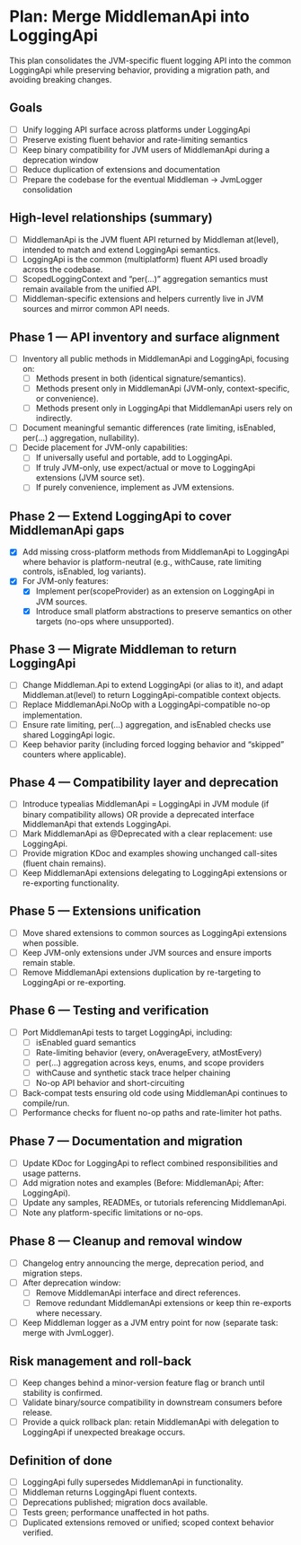 # Plan: Merge MiddlemanApi into LoggingApi

This plan consolidates the JVM-specific fluent logging API into the common LoggingApi while preserving behavior, providing a migration path, and avoiding breaking changes.

## Goals
- [ ] Unify logging API surface across platforms under LoggingApi
- [ ] Preserve existing fluent behavior and rate-limiting semantics
- [ ] Keep binary compatibility for JVM users of MiddlemanApi during a deprecation window
- [ ] Reduce duplication of extensions and documentation
- [ ] Prepare the codebase for the eventual Middleman → JvmLogger consolidation

## High-level relationships (summary)
- [ ] MiddlemanApi is the JVM fluent API returned by Middleman at(level), intended to match and extend LoggingApi semantics.
- [ ] LoggingApi is the common (multiplatform) fluent API used broadly across the codebase.
- [ ] ScopedLoggingContext and “per(…)” aggregation semantics must remain available from the unified API.
- [ ] Middleman-specific extensions and helpers currently live in JVM sources and mirror common API needs.

## Phase 1 — API inventory and surface alignment
- [ ] Inventory all public methods in MiddlemanApi and LoggingApi, focusing on:
    - [ ] Methods present in both (identical signature/semantics).
    - [ ] Methods present only in MiddlemanApi (JVM-only, context-specific, or convenience).
    - [ ] Methods present only in LoggingApi that MiddlemanApi users rely on indirectly.
- [ ] Document meaningful semantic differences (rate limiting, isEnabled, per(…) aggregation, nullability).
- [ ] Decide placement for JVM-only capabilities:
    - [ ] If universally useful and portable, add to LoggingApi.
    - [ ] If truly JVM-only, use expect/actual or move to LoggingApi extensions (JVM source set).
    - [ ] If purely convenience, implement as JVM extensions.

## Phase 2 — Extend LoggingApi to cover MiddlemanApi gaps
- [x] Add missing cross-platform methods from MiddlemanApi to LoggingApi where behavior is platform-neutral (e.g., withCause, rate limiting controls, isEnabled, log variants).
- [x] For JVM-only features:
    - [x] Implement per(scopeProvider) as an extension on LoggingApi in JVM sources.
    - [x] Introduce small platform abstractions to preserve semantics on other targets (no-ops where unsupported).

## Phase 3 — Migrate Middleman to return LoggingApi
- [ ] Change Middleman.Api to extend LoggingApi (or alias to it), and adapt Middleman.at(level) to return LoggingApi-compatible context objects.
- [ ] Replace MiddlemanApi.NoOp with a LoggingApi-compatible no-op implementation.
- [ ] Ensure rate limiting, per(…) aggregation, and isEnabled checks use shared LoggingApi logic.
- [ ] Keep behavior parity (including forced logging behavior and “skipped” counters where applicable).

## Phase 4 — Compatibility layer and deprecation
- [ ] Introduce typealias MiddlemanApi = LoggingApi in JVM module (if binary compatibility allows) OR provide a deprecated interface MiddlemanApi that extends LoggingApi.
- [ ] Mark MiddlemanApi as @Deprecated with a clear replacement: use LoggingApi.
- [ ] Provide migration KDoc and examples showing unchanged call-sites (fluent chain remains).
- [ ] Keep MiddlemanApi extensions delegating to LoggingApi extensions or re-exporting functionality.

## Phase 5 — Extensions unification
- [ ] Move shared extensions to common sources as LoggingApi extensions when possible.
- [ ] Keep JVM-only extensions under JVM sources and ensure imports remain stable.
- [ ] Remove MiddlemanApi extensions duplication by re-targeting to LoggingApi or re-exporting.

## Phase 6 — Testing and verification
- [ ] Port MiddlemanApi tests to target LoggingApi, including:
    - [ ] isEnabled guard semantics
    - [ ] Rate-limiting behavior (every, onAverageEvery, atMostEvery)
    - [ ] per(…) aggregation across keys, enums, and scope providers
    - [ ] withCause and synthetic stack trace helper chaining
    - [ ] No-op API behavior and short-circuiting
- [ ] Back-compat tests ensuring old code using MiddlemanApi continues to compile/run.
- [ ] Performance checks for fluent no-op paths and rate-limiter hot paths.

## Phase 7 — Documentation and migration
- [ ] Update KDoc for LoggingApi to reflect combined responsibilities and usage patterns.
- [ ] Add migration notes and examples (Before: MiddlemanApi; After: LoggingApi).
- [ ] Update any samples, READMEs, or tutorials referencing MiddlemanApi.
- [ ] Note any platform-specific limitations or no-ops.

## Phase 8 — Cleanup and removal window
- [ ] Changelog entry announcing the merge, deprecation period, and migration steps.
- [ ] After deprecation window:
    - [ ] Remove MiddlemanApi interface and direct references.
    - [ ] Remove redundant MiddlemanApi extensions or keep thin re-exports where necessary.
- [ ] Keep Middleman logger as a JVM entry point for now (separate task: merge with JvmLogger).

## Risk management and roll-back
- [ ] Keep changes behind a minor-version feature flag or branch until stability is confirmed.
- [ ] Validate binary/source compatibility in downstream consumers before release.
- [ ] Provide a quick rollback plan: retain MiddlemanApi with delegation to LoggingApi if unexpected breakage occurs.

## Definition of done
- [ ] LoggingApi fully supersedes MiddlemanApi in functionality.
- [ ] Middleman returns LoggingApi fluent contexts.
- [ ] Deprecations published; migration docs available.
- [ ] Tests green; performance unaffected in hot paths.
- [ ] Duplicated extensions removed or unified; scoped context behavior verified.
